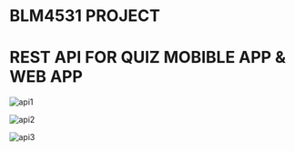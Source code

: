 # BLM4531 PROJECT

# REST API FOR QUIZ MOBIBLE APP & WEB APP

![api1](https://user-images.githubusercontent.com/76224983/203769519-1603e0a1-4ae3-4252-9656-63adddd57a69.PNG)

![api2](https://user-images.githubusercontent.com/76224983/203769550-499de221-4ba0-4980-a684-b71acc7b1360.PNG)

![api3](https://user-images.githubusercontent.com/76224983/203769572-d256bc1c-e18f-4b63-bb29-f3fb35f72665.PNG)
